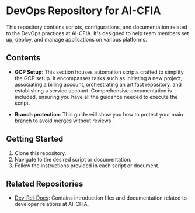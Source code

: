 # DevOps Repository for AI-CFIA

This repository contains scripts, configurations, and documentation related to the DevOps practices at AI-CFIA. It's designed to help team members set up, deploy, and manage applications on various platforms.

## Contents

- **GCP Setup**: This section houses automation scripts crafted to simplify the GCP setup. It encompasses tasks such as initiating a new project, associating a billing account, orchestrating an artifact repository, and establishing a service account. Comprehensive documentation is included, ensuring you have all the guidance needed to execute the script.

- **Branch protection**: This guide will show you how to protect your main branch to avoid merges without reviews.

## Getting Started

1. Clone this repository.
2. Navigate to the desired script or documentation.
3. Follow the instructions provided in each script or document.

## Related Repositories

- [Dev-Rel-Docs](https://github.com/ai-cfia/dev-rel-docs): Contains introduction files and documentation related to developer relations at AI-CFIA.
